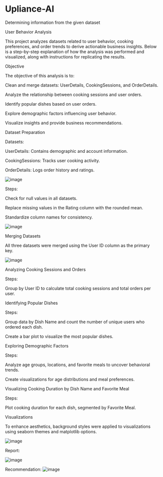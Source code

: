 # Upliance-AI
Determining information from the given dataset

User Behavior Analysis 

This project analyzes datasets related to user behavior, cooking preferences, and order trends to derive actionable business insights. Below is a step-by-step explanation of how the analysis was performed and visualized, along with instructions for replicating the results. 

Objective

The objective of this analysis is to:

Clean and merge datasets: UserDetails, CookingSessions, and OrderDetails.

Analyze the relationship between cooking sessions and user orders.

Identify popular dishes based on user orders.

Explore demographic factors influencing user behavior.

Visualize insights and provide business recommendations.


Dataset Preparation

Datasets:

UserDetails: Contains demographic and account information.

CookingSessions: Tracks user cooking activity.

OrderDetails: Logs order history and ratings.

![image](https://github.com/user-attachments/assets/85d04843-7bde-4cbb-a85e-0b9b0afb22c1)



Steps:

Check for null values in all datasets.

Replace missing values in the Rating column with the rounded mean.

Standardize column names for consistency. 

![image](https://github.com/user-attachments/assets/4b58f439-29c5-4ec1-91f8-b50460354934)



Merging Datasets

All three datasets were merged using the User ID column as the primary key.


![image](https://github.com/user-attachments/assets/4279b597-a8c7-4977-af0c-c422708611d7)



Analyzing Cooking Sessions and Orders

Steps:

Group by User ID to calculate total cooking sessions and total orders per user.


Identifying Popular Dishes

Steps:

Group data by Dish Name and count the number of unique users who ordered each dish.

Create a bar plot to visualize the most popular dishes.

Exploring Demographic Factors

Steps:

Analyze age groups, locations, and favorite meals to uncover behavioral trends.

Create visualizations for age distributions and meal preferences.

Visualizing Cooking Duration by Dish Name and Favorite Meal

Steps:

Plot cooking duration for each dish, segmented by Favorite Meal.

Visualizations

To enhance aesthetics, background styles were applied to visualizations using seaborn themes and matplotlib options.

![image](https://github.com/user-attachments/assets/fd34913c-9020-43d4-9941-4c62e9d67f6e)

Report:

![image](https://github.com/user-attachments/assets/2909f1b7-24cc-425b-962c-155872f01830)

Recommendation:
![image](https://github.com/user-attachments/assets/44d1c982-6848-4e59-9413-3058f84b3dec)





